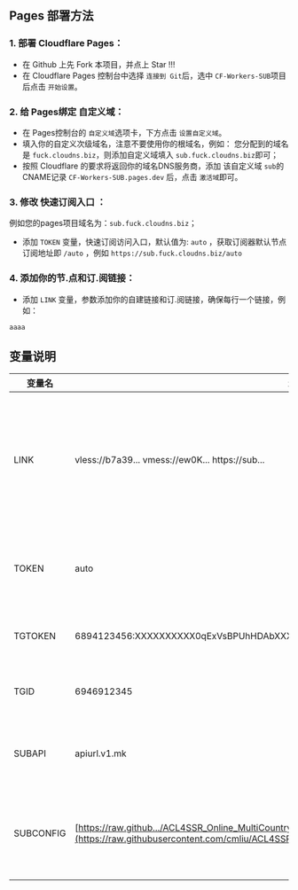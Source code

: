 

## Pages 部署方法
### 1. 部署 Cloudflare Pages：
   - 在 Github 上先 Fork 本项目，并点上 Star !!!
   - 在 Cloudflare Pages 控制台中选择 `连接到 Git`后，选中 `CF-Workers-SUB`项目后点击 `开始设置`。

### 2. 给 Pages绑定 自定义域：
   - 在 Pages控制台的 `自定义域`选项卡，下方点击 `设置自定义域`。
   - 填入你的自定义次级域名，注意不要使用你的根域名，例如：
     您分配到的域名是 `fuck.cloudns.biz`，则添加自定义域填入 `sub.fuck.cloudns.biz`即可；
   - 按照 Cloudflare 的要求将返回你的域名DNS服务商，添加 该自定义域 `sub`的 CNAME记录 `CF-Workers-SUB.pages.dev` 后，点击 `激活域`即可。

### 3. 修改 快速订阅入口 ：

  例如您的pages项目域名为：`sub.fuck.cloudns.biz`；
   - 添加 `TOKEN` 变量，快速订阅访问入口，默认值为: `auto` ，获取订阅器默认节点订阅地址即 `/auto` ，例如 `https://sub.fuck.cloudns.biz/auto`

### 4. 添加你的节.点和订.阅链接：
   - 添加 `LINK` 变量，参数添加你的自建链接和订.阅链接，确保每行一个链接，例如：
   ```
   aaaa
   ```




## 变量说明
| 变量名 | 示例 | 备注 | 
|--------|---------|-----|
| LINK | vless://b7a39... vmess://ew0K... https://sub...  | 可同时放入多个节 点链接与多个订 阅链接, 链接之间用换行做间隔 | 
| TOKEN | auto | 快速订 阅内置节.点的订阅路径地址 /auto | 
| TGTOKEN | 6894123456:XXXXXXXXXX0qExVsBPUhHDAbXXXXXqWXgBA | 发送T.G通知的机器人token | 
| TGID | 6946912345 | 接收t.g通知的账户数字ID | 
| SUBAPI | apiurl.v1.mk | clash、singbox等 订阅转换后端 | 
| SUBCONFIG | [https://raw.github.../ACL4SSR_Online_MultiCountry.ini](https://raw.githubusercontent.com/cmliu/ACL4SSR/main/Clash/config/ACL4SSR_Online_MultiCountry.ini) | clas h、singb ox等 订.阅转换配置文件 | 


